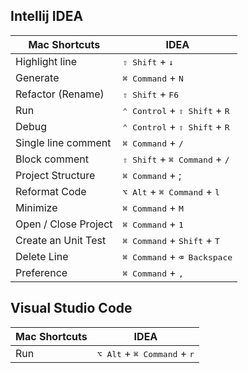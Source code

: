 <!-- |  |  | | -->

## Intellij IDEA

| Mac Shortcuts | IDEA |
|--- | --- |
| Highlight line| <kbd>⇧ Shift</kbd> + <kbd>↓</kbd> |  
| Generate | <kbd>⌘ Command</kbd> + <kbd>N |  
| Refactor (Rename) | <kbd>⇧ Shift</kbd> + <kbd>F6  |  
| Run | <kbd>⌃ Control</kbd> + <kbd>⇧ Shift</kbd> + <kbd>R |  
| Debug | <kbd>⌃ Control</kbd> + <kbd>⇧ Shift</kbd> + <kbd>R | 
| Single line comment | <kbd>⌘ Command</kbd> + <kbd>/ | 
| Block comment | <kbd>⇧ Shift</kbd> + <kbd>⌘ Command</kbd> + <kbd>/ |
| Project Structure | <kbd>⌘ Command</kbd> + ;  | 
| Reformat Code |  <kbd>⌥ Alt</kbd> + <kbd>⌘ Command</kbd> + <kbd>l |
| Minimize | <kbd>⌘ Command</kbd> + <kbd>M | 
| Open / Close Project | <kbd>⌘ Command</kbd> + <kbd>1  |
| Create an Unit Test | <kbd>⌘ Command</kbd> + <kbd>Shift</kbd> + <kbd>T |
| Delete Line |<kbd>⌘ Command</kbd> + <kbd>⌫ Backspace</kbd> |
| Preference | <kbd>⌘ Command</kbd> + <kbd>,</kbd> |

## Visual Studio Code

| Mac Shortcuts | IDEA |
| --- | --- |
| Run | <kbd>⌥ Alt</kbd> + <kbd>⌘ Command</kbd> + <kbd>r |


<!-- TODO: Win Shortcuts -->



<!-- Ctrl + Space	Компоненты (классы, методы, переменные)

| |  |  |

Ctrl + Alt + O	Удаляем лишние/неиспользуемые import

Enable assert (IDEA): Run -> Edit Confirurations -> VM Points: -ea

Ctrl + Alt + C	Помещение в константу -->

<!-- https://juja.com.ua/java/ide/intellij-idea-hotkeys/ -->
